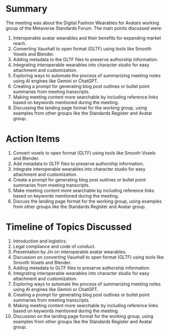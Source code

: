 # Summary
The meeting was about the Digital Fashion Wearables for Avatars working group of the Metaverse Standards Forum. The main points discussed were:
1. Interoperable avatar wearables and their benefits for expanding market reach.
2. Converting Vauxhall to open format (GLTF) using tools like Smooth Voxels and Blender.
3. Adding metadata to the GLTF files to preserve authorship information.
4. Integrating interoperable wearables into character studio for easy attachment and customization.
5. Exploring ways to automate the process of summarizing meeting notes using AI engines like Gemini or ChatGPT.
6. Creating a prompt for generating blog post outlines or bullet point summaries from meeting transcripts.
7. Making meeting content more searchable by including reference links based on keywords mentioned during the meeting.
8. Discussing the landing page format for the working group, using examples from other groups like the Standards Register and Avatar group.

# Action Items
1. Convert voxels to open format (GLTF) using tools like Smooth Voxels and Blender.
2. Add metadata to GLTF files to preserve authorship information.
3. Integrate interoperable wearables into character studio for easy attachment and customization.
4. Create a prompt for generating blog post outlines or bullet point summaries from meeting transcripts.
5. Make meeting content more searchable by including reference links based on keywords mentioned during the meeting.
6. Discuss the landing page format for the working group, using examples from other groups like the Standards Register and Avatar group.

# Timeline of Topics Discussed
1. Introduction and logistics.
2. Legal compliance and code of conduct.
3. Presentation by Jin on interoperable avatar wearables.
4. Discussion on converting Vauxhall to open format (GLTF) using tools like Smooth Voxels and Blender.
5. Adding metadata to GLTF files to preserve authorship information.
6. Integrating interoperable wearables into character studio for easy attachment and customization.
7. Exploring ways to automate the process of summarizing meeting notes using AI engines like Gemini or ChatGPT.
8. Creating a prompt for generating blog post outlines or bullet point summaries from meeting transcripts.
9. Making meeting content more searchable by including reference links based on keywords mentioned during the meeting.
10. Discussion on the landing page format for the working group, using examples from other groups like the Standards Register and Avatar group.
